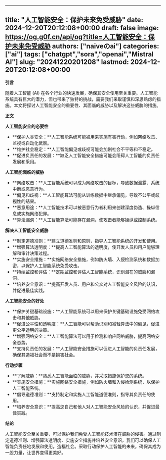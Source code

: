 
---
title: "人工智能安全：保护未来免受威胁"
date: 2024-12-20T20:12:08+00:00
draft: false
image: https://og.g0f.cn/api/og?title=人工智能安全：保护未来免受威胁
authors: ["naiveのai"]
categories: ["ai"]
tags: ["chatgpt","sora","openai","Mistral AI"]
slug: "20241220201208"
lastmod: 2024-12-20T20:12:08+00:00
---
**引言**

随着人工智能 (AI) 在各个行业的快速发展，确保其安全使用至关重要。人工智能系统具有巨大的潜力，但也带来了独特的挑战，需要我们采取谨慎和深思熟虑的措施。本文将探讨人工智能安全的重要性、其面临的威胁以及解决这些威胁的措施。

**正文**

**人工智能安全的必要性**

* **保护人类安全：**人工智能系统可能被用来实施有害行动，例如网络攻击、监视或自动化武器。
* **维护社会稳定：**人工智能偏见或歧视可能会加剧社会不平等和不稳定。
* **促进负责任的发展：**缺乏人工智能安全措施可能会阻碍人工智能的负责任发展和采用。

**人工智能面临的威胁**

* **网络攻击：**人工智能系统可以成为网络攻击的目标，导致数据泄露、系统中断或恶意行为。
* **偏见和歧视：**人工智能算法可能从训练数据中继承偏见，导致不公平或歧视性的结果。
* **恶意用途：**人工智能技术可以被恶意行为者利用来创建深度伪造、操纵信息或实施网络犯罪。
* **算法漏洞：**人工智能算法可能存在漏洞，使攻击者能够操纵或控制系统。

**解决人工智能安全威胁**

* **制定道德准则：**建立道德准则和原则，指导人工智能系统的开发和使用。
* **增强算法透明度：**提高人工智能算法的透明度，使开发人员和用户能够理解和审计决策过程。
* **实施安全措施：**实施网络安全措施，例如防火墙、入侵检测系统和数据加密，以保护人工智能系统免受攻击。
* **持续监控和评估：**定期监控和评估人工智能系统，识别潜在的威胁和漏洞。
* **培养安全意识：**提高开发人员、用户和公众对人工智能安全风险的认识，并促进最佳实践。

**人工智能安全的好处**

* **保护关键基础设施：**人工智能系统可以用来保护关键基础设施免受网络攻击和其他威胁。
* **促进公平性和透明度：**人工智能可以帮助识别和减轻算法中的偏见，促进更公平透明的决策。
* **增强网络安全：**人工智能算法可以用于检测和响应网络威胁，提高网络安全态势。
* **支持负责任的发展：**人工智能安全措施可以促进人工智能的负责任发展，确保其造福社会而不是损害社会。

**行动步骤**

* **了解威胁：**熟悉人工智能面临的威胁，并采取措施保护您的系统。
* **实施安全措施：**实施网络安全措施，例如防火墙和入侵检测系统，以保护人工智能系统。
* **倡导道德准则：**支持制定和实施人工智能道德准则，指导其负责任的使用。
* **培养安全意识：**提高您自己和他人对人工智能安全风险的认识，并促进最佳实践。

**结论**

人工智能安全至关重要，可以保护我们免受人工智能技术潜在威胁的侵害。通过制定道德准则、增强算法透明度、实施安全措施并培养安全意识，我们可以确保人工智能负责任地发展和使用，造福社会。采取行动保护人工智能的未来，确保其成为一股力量，让世界变得更美好。